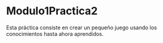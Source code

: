 # Modulo1Practica2
Esta práctica consiste en crear un pequeño juego usando los conocimientos hasta ahora aprendidos.
